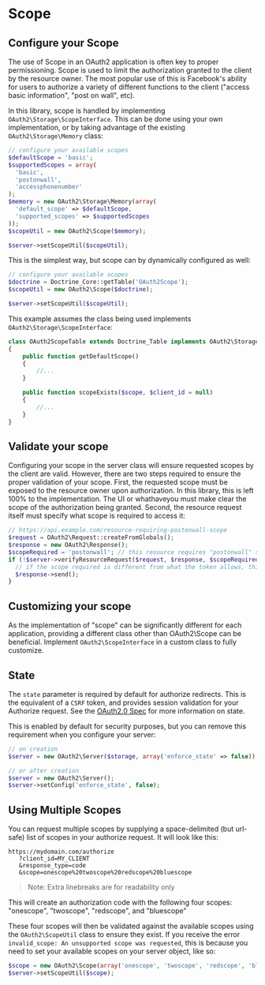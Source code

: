 # Scope

## Configure your Scope

The use of Scope in an OAuth2 application is often key to proper permissioning. Scope is used to limit the authorization
granted to the client by the resource owner. The most popular use of this is Facebook's ability for users to authorize
a variety of different functions to the client ("access basic information", "post on wall", etc).

In this library, scope is handled by implementing `OAuth2\Storage\ScopeInterface`. This can be done using your own
implementation, or by taking advantage of the existing `OAuth2\Storage\Memory` class:

```php
// configure your available scopes
$defaultScope = 'basic';
$supportedScopes = array(
  'basic',
  'postonwall',
  'accessphonenumber'
);
$memory = new OAuth2\Storage\Memory(array(
  'default_scope' => $defaultScope,
  'supported_scopes' => $supportedScopes
));
$scopeUtil = new OAuth2\Scope($memory);

$server->setScopeUtil($scopeUtil);
```

This is the simplest way, but scope can by dynamically configured as well:

```php
// configure your available scopes
$doctrine = Doctrine_Core::getTable('OAuth2Scope');
$scopeUtil = new OAuth2\Scope($doctrine);

$server->setScopeUtil($scopeUtil);
```

This example assumes the class being used implements `OAuth2\Storage\ScopeInterface`:

```php
class OAuth2ScopeTable extends Doctrine_Table implements OAuth2\Storage\ScopeInterface
{
    public function getDefaultScope()
    {
        //...
    }

    public function scopeExists($scope, $client_id = null)
    {
        //...
    }
}
```

## Validate your scope

Configuring your scope in the server class will ensure requested scopes by the client are valid.  However, there are two
steps required to ensure the proper validation of your scope.  First, the requested scope must be exposed to the resource
owner upon authorization.  In this library, this is left 100% to the implementation.  The UI or whathaveyou must make clear
the scope of the authorization being granted.  Second, the resource request itself must specify what scope is required to
access it:

```php
// https://api.example.com/resource-requiring-postonwall-scope
$request = OAuth2\Request::createFromGlobals();
$response = new OAuth2\Response();
$scopeRequired = 'postonwall'; // this resource requires "postonwall" scope
if (!$server->verifyResourceRequest($request, $response, $scopeRequired)) {
  // if the scope required is different from what the token allows, this will send a "401 insufficient_scope" error
  $response->send();
}
```

## Customizing your scope

As the implementation of "scope" can be significantly different for each application, providing a different class other than
OAuth2\Scope can be beneficial.  Implement `OAuth2\ScopeInterface` in a custom class to fully customize.

State
-----

The `state` parameter is required by default for authorize redirects.  This is the equivalent of a `CSRF` token, and provides
session validation for your Authorize request.  See the [OAuth2.0 Spec](http://tools.ietf.org/html/rfc6749#section-4.1.1)
for more information on state.

This is enabled by default for security purposes, but you can remove this requirement when you configure your server:

```php
// on creation
$server = new OAuth2\Server($storage, array('enforce_state' => false));

// or after creation
$server = new OAuth2\Server();
$server->setConfig('enforce_state', false);
```

## Using Multiple Scopes

You can request multiple scopes by supplying a space-delimited (but url-safe) list of scopes in your authorize request.
It will look like this:

```text
https://mydomain.com/authorize
   ?client_id=MY_CLIENT
   &response_type=code
   &scope=onescope%20twoscope%20redscope%20bluescope

```

> Note: Extra linebreaks are for readability only

This will create an authorization code with the following four scopes: "onescope", "twoscope", "redscope", and "bluescope"

These four scopes will then be validated against the available scopes using the `OAuth2\ScopeUtil` class to ensure they
exist. If you receive the error `invalid_scope: An unsupported scope was requested`, this is because you need to set your
available scopes on your server object, like so:

```php
$scope = new OAuth2\Scope(array('onescope', 'twoscope', 'redscope', 'bluescope'));
$server->setScopeUtil($scope);
```
